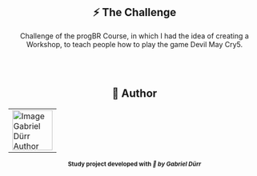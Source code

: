 <h2 id="the_challenge"  align="center">⚡ The Challenge  </h2>


<p  align="center"> Challenge of the progBR Course, in which I had the idea of creating a Workshop, to teach people how to play the game Devil May Cry5. </p>




<br><br>

<h2 id = "author" align="center"> 🎨 Author</h2>

<table align="center">
  <tr>
      <td>
      <a href="https://github.com/gabriel-durr">
        <img src="https://i.pinimg.com/736x/2d/0a/52/2d0a524829bc30e731bddac6fa0a0d08.jpg" width="80px;" alt="Image Gabriel Dürr Author"/><br>
      </a>
      </td>
  </tr>
</table>


<div align="center">
<sub><b>Study project developed with<em> 💜 by Gabriel Dürr</em></b></sub>
</div>

